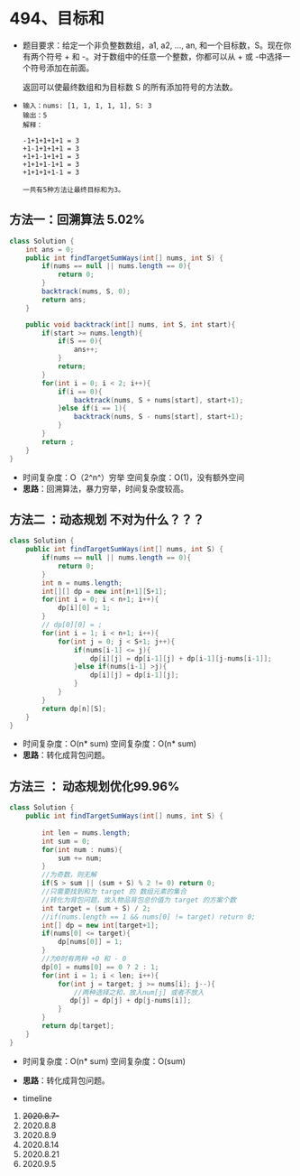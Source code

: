 # 494、目标和

- 题目要求：给定一个非负整数数组，a1, a2, ..., an, 和一个目标数，S。现在你有两个符号 + 和 -。对于数组中的任意一个整数，你都可以从 + 或 -中选择一个符号添加在前面。

  返回可以使最终数组和为目标数 S 的所有添加符号的方法数。

- ```
  输入：nums: [1, 1, 1, 1, 1], S: 3
  输出：5
  解释：
  
  -1+1+1+1+1 = 3
  +1-1+1+1+1 = 3
  +1+1-1+1+1 = 3
  +1+1+1-1+1 = 3
  +1+1+1+1-1 = 3
  
  一共有5种方法让最终目标和为3。
  ```



## 方法一：回溯算法 5.02%

```java
class Solution {
    int ans = 0;
    public int findTargetSumWays(int[] nums, int S) {
        if(nums == null || nums.length == 0){
            return 0;
        }
        backtrack(nums, S, 0);
        return ans;
    }

    public void backtrack(int[] nums, int S, int start){
        if(start >= nums.length){
            if(S == 0){
                ans++;
            }
            return;
        }
        for(int i = 0; i < 2; i++){
            if(i == 0){
                backtrack(nums, S + nums[start], start+1);
            }else if(i == 1){
                backtrack(nums, S - nums[start], start+1);
            }
        }
        return ;
    }
}
```

- 时间复杂度：O（2^n^）穷举
  空间复杂度：O(1)，没有额外空间
- **思路**：回溯算法，暴力穷举，时间复杂度较高。



## 方法二 ：动态规划 不对为什么？？？

```java
class Solution {
    public int findTargetSumWays(int[] nums, int S) {
        if(nums == null || nums.length == 0){
            return 0;
        }
        int n = nums.length;
        int[][] dp = new int[n+1][S+1];
        for(int i = 0; i < n+1; i++){
            dp[i][0] = 1;
        }
        // dp[0][0] = ;
        for(int i = 1; i < n+1; i++){
            for(int j = 0; j < S+1; j++){
                if(nums[i-1] <= j){
                    dp[i][j] = dp[i-1][j] + dp[i-1][j-nums[i-1]];
                }else if(nums[i-1] >j){
                    dp[i][j] = dp[i-1][j];
                }
            }
        }
        return dp[n][S];
    }
}
```

- 时间复杂度：O(n* sum)
  空间复杂度：O(n* sum)
- **思路**：转化成背包问题。



## 方法三 ： 动态规划优化99.96%

```java
class Solution {
    public int findTargetSumWays(int[] nums, int S) {
        
        int len = nums.length;
        int sum = 0;
        for(int num : nums){
            sum += num;
        }
        //为奇数，则无解
        if(S > sum || (sum + S) % 2 != 0) return 0;
        //只需要找到和为 target 的 数组元素的集合
        //转化为背包问题，放入物品背包总价值为 target 的方案个数
        int target = (sum + S) / 2;
        //if(nums.length == 1 && nums[0] != target) return 0;
        int[] dp = new int[target+1];
        if(nums[0] <= target){
            dp[nums[0]] = 1;
        }
        //为0时有两种 +0 和 - 0
        dp[0] = nums[0] == 0 ? 2 : 1;
        for(int i = 1; i < len; i++){
            for(int j = target; j >= nums[i]; j--){
                //两种选择之和，放入num[j] 或者不放入
               dp[j] = dp[j] + dp[j-nums[i]];   
            }
        }
        return dp[target];
    }
}
```

- 时间复杂度：O(n* sum)
  空间复杂度：O(sum)
- **思路**：转化成背包问题。



- timeline

1. ~~2020.8.7-~~
2. 2020.8.8
3. 2020.8.9
4. 2020.8.14
5. 2020.8.21
6. 2020.9.5